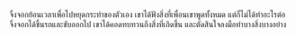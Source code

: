 จิ้งจอกย้อนเวลาเพื่อไปหยุดกระทำของตัวเอง
เขาได้ฟังสิ่งที่เพื่อนเขาพูดทั้งหมด
แต่ก็ไม่ได้ทำอะไรต่อ
จิ้งจอกได้ขึ้นรถและขับออกไป
เขาได้คอดทบทวนถึงสิ่งที่เกิดขึ้น
และตัดสินใจลงมือทำบางสิ่งบางอย่าง